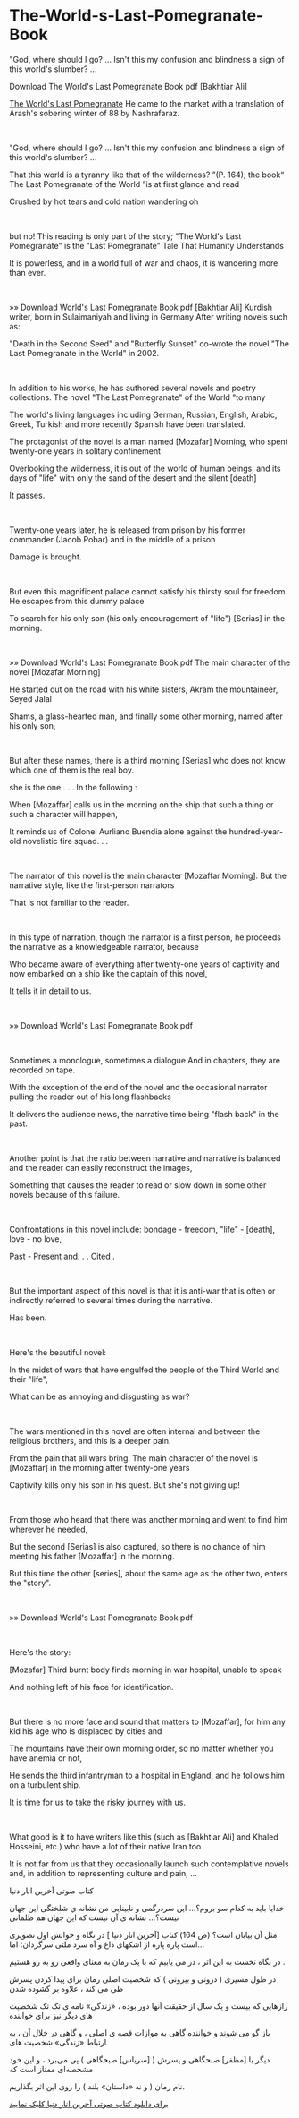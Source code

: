 # The-World-s-Last-Pomegranate-Book
"God, where should I go? ... Isn't this my confusion and blindness a sign of this world's slumber? ...

Download The World's Last Pomegranate Book pdf [Bakhtiar Ali]

[The World's Last Pomegranate](https://mokas.ir/%D8%AF%D8%A7%D9%86%D9%84%D9%88%D8%AF-%DA%A9%D8%AA%D8%A7%D8%A8-%D8%A2%D8%AE%D8%B1%DB%8C%D9%86-%D8%A7%D9%86%D8%A7%D8%B1-%D8%AF%D9%86%DB%8C%D8%A7-%D8%A8%D8%AE%D8%AA%DB%8C%D8%A7%D8%B1-%D8%B9%D9%84%DB%8C/)
He came to the market with a translation of Arash's sobering winter of 88 by Nashrafaraz.

 

"God, where should I go? ... Isn't this my confusion and blindness a sign of this world's slumber? ...

That this world is a tyranny like that of the wilderness? ”(P. 164); the book“ The Last Pomegranate of the World ”is at first glance and read

Crushed by hot tears and cold nation wandering oh

 

but no! This reading is only part of the story; "The World's Last Pomegranate" is the "Last Pomegranate" Tale That Humanity Understands

It is powerless, and in a world full of war and chaos, it is wandering more than ever.

 

»» Download World's Last Pomegranate Book pdf
[Bakhtiar Ali] Kurdish writer, born in Sulaimaniyah and living in Germany
After writing novels such as:

"Death in the Second Seed" and "Butterfly Sunset" co-wrote the novel "The Last Pomegranate in the World" in 2002.

 

In addition to his works, he has authored several novels and poetry collections. The novel "The Last Pomegranate" of the World "to many

The world's living languages ​​including German, Russian, English, Arabic, Greek, Turkish and more recently Spanish have been translated.

The protagonist of the novel is a man named [Mozafar] Morning, who spent twenty-one years in solitary confinement

Overlooking the wilderness, it is out of the world of human beings, and its days of "life" with only the sand of the desert and the silent [death]

It passes.

 

Twenty-one years later, he is released from prison by his former commander (Jacob Pobar) and in the middle of a prison

Damage is brought.

 

But even this magnificent palace cannot satisfy his thirsty soul for freedom. He escapes from this dummy palace

To search for his only son (his only encouragement of "life") [Serias] in the morning.

 

»» Download World's Last Pomegranate Book pdf
The main character of the novel [Mozafar Morning]
 

He started out on the road with his white sisters, Akram the mountaineer, Seyed Jalal

Shams, a glass-hearted man, and finally some other morning, named after his only son,

 

But after these names, there is a third morning [Serias] who does not know which one of them is the real boy.

she is the one . . .
In the following :
 

When [Mozaffar] calls us in the morning on the ship that such a thing or such a character will happen,

It reminds us of Colonel Aurliano Buendia alone against the hundred-year-old novelistic fire squad. . .

 

The narrator of this novel is the main character [Mozaffar Morning]. But the narrative style, like the first-person narrators

That is not familiar to the reader.

 

In this type of narration, though the narrator is a first person, he proceeds the narrative as a knowledgeable narrator, because

Who became aware of everything after twenty-one years of captivity and now embarked on a ship like the captain of this novel,

It tells it in detail to us.

 

»» Download World's Last Pomegranate Book pdf

 

Sometimes a monologue, sometimes a dialogue
And in chapters, they are recorded on tape.

With the exception of the end of the novel and the occasional narrator pulling the reader out of his long flashbacks

It delivers the audience news, the narrative time being "flash back" in the past.

 

Another point is that the ratio between narrative and narrative is balanced and the reader can easily reconstruct the images,

Something that causes the reader to read or slow down in some other novels because of this failure.

 

Confrontations in this novel include: bondage - freedom, "life" - [death], love - no love,

Past - Present and. . . Cited .

 

But the important aspect of this novel is that it is anti-war that is often or indirectly referred to several times during the narrative.

Has been.

 

Here's the beautiful novel:
 

In the midst of wars that have engulfed the people of the Third World and their "life",

What can be as annoying and disgusting as war?

 

The wars mentioned in this novel are often internal and between the religious brothers, and this is a deeper pain.

From the pain that all wars bring. The main character of the novel is [Mozaffar] in the morning after twenty-one years

Captivity kills only his son in his quest. But she's not giving up!

 

From those who heard that there was another morning and went to find him wherever he needed,

But the second [Serias] is also captured, so there is no chance of him meeting his father [Mozaffar] in the morning.

But this time the other [series], about the same age as the other two, enters the "story".

 

»» Download World's Last Pomegranate Book pdf

 

Here's the story:
 

[Mozafar] Third burnt body finds morning in war hospital, unable to speak

And nothing left of his face for identification.

 

But there is no more face and sound that matters to [Mozaffar], for him any kid his age who is displaced by cities and

The mountains have their own morning order, so no matter whether you have anemia or not,

He sends the third infantryman to a hospital in England, and he follows him on a turbulent ship.

It is time for us to take the risky journey with us.

 

What good is it to have writers like this (such as [Bakhtiar Ali] and Khaled Hosseini, etc.) who have a lot of their native Iran too

It is not far from us that they occasionally launch such contemplative novels and, in addition to representing culture and pain, ...

 <p style="text-align:right; direction: rtl">

کتاب صوتی آخرین انار دنیا

 خدایا باید به کدام سو بروم؟… این سردرگمی و نابینایی من نشانه ي شلختگی این جهان نیست؟… نشانه ی آن نیست که این جهان هم ظلماتی

 مثل آن بیابان است؟  (ص 164)  كتاب [آخرین انار دنیا ] در نگاه و خوانش اول تصویری است پاره پاره از اشکهای داغ و آه سرد ملتی سرگردان؛ اما…

 در نگاه نخست به این اثر ، در می یابیم که با یک رمان به معنای واقعی رو به رو هستیم .

در طول مسیری ( درونی و بیرونی ) که شخصیت اصلی رمان برای پیدا کردن پسرش طی می کند ، علاوه بر گشوده شدن

رازهایی که بیست و یک سال از حقیقت آنها دور بوده ، «زندگی» نامه ی تک تک شخصیت های دیگر نیز برای خواننده

باز گو می شوند و خواننده گاهی به موازات قصه ی اصلی ، و گاهی در خلال آن ، به ارتباط «زندگی» شخصیت های

دیگر با [مظفر] صبحگاهی و پسرش ( [سریاس] صبحگاهی ) پی می‌برد ، و این خود مشخصه‌ای ممتاز است که

نام رمان ( و نه «داستان» بلند ) را روی این اثر بگذاریم.

 [برای دانلود کتاب صوتی آخرین انار دنیا کلیک نمایید](https://mokas.ir/%D8%AF%D8%A7%D9%86%D9%84%D9%88%D8%AF-%DA%A9%D8%AA%D8%A7%D8%A8-%D8%A2%D8%AE%D8%B1%DB%8C%D9%86-%D8%A7%D9%86%D8%A7%D8%B1-%D8%AF%D9%86%DB%8C%D8%A7-%D8%A8%D8%AE%D8%AA%DB%8C%D8%A7%D8%B1-%D8%B9%D9%84%DB%8C/)

 </p>
